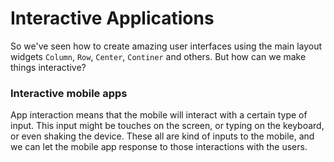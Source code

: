 # Interactive Applications

So we've seen how to create amazing user interfaces using the main layout widgets `Column`, `Row`, `Center`, `Continer` and others. But how can we make things interactive? 



### Interactive mobile apps

App interaction means that the mobile will interact with a certain type of input. This input might be touches on the screen, or typing on the keyboard, or even shaking the device. These all are kind of inputs to the mobile, and we can let the mobile app response to those interactions with the users. 

